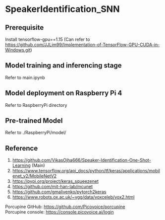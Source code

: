 # SpeakerIdentification_SNN

## Prerequisite
Install tensorflow-gpu==1.15 (Can refer to https://github.com/JJLim99/Implementation-of-TensorFlow-GPU-CUDA-in-Windows.git)

## Model training and inferencing stage
Refer to main.ipynb

## Model deployment on Raspberry Pi 4
Refer to RaspberryPi directory

## Pre-trained Model
Refer to ./RaspberryPi/model/

## Reference
1. https://github.com/VikasOjha666/Speaker-Identification-One-Shot-Learning (Main) <br/>
2. https://www.tensorflow.org/api_docs/python/tf/keras/applications/mobilenet_v2/MobileNetV2 <br/>
3. https://pypi.org/project/keras_squeezenet <br/>
4. https://github.com/mit-han-lab/mcunet <br/>
5. https://github.com/gmalivenko/pytorch2keras <br/>
6. https://www.robots.ox.ac.uk/~vgg/data/voxceleb/vox2.html <br/> 

Porcupine GitHub: https://github.com/Picovoice/porcupine <br/>
Porcupine console: https://console.picovoice.ai/login <br/>
